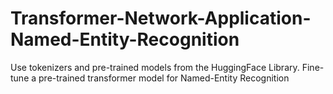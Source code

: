 # Transformer-Network-Application-Named-Entity-Recognition
Use tokenizers and pre-trained models from the HuggingFace Library. Fine-tune a pre-trained transformer model for Named-Entity Recognition
